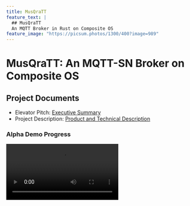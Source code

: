 ```yaml
---
title: MusQraTT
feature_text: |
  ## MusQraTT
  An MQTT Broker in Rust on Composite OS
feature_image: "https://picsum.photos/1300/400?image=989"
---
```


# MusQraTT: An MQTT-SN Broker on Composite OS

## Project Documents

* Elevator Pitch: [Executive Summary](https://github.com/amohammed6/musqratt/files/10239510/Elevator.Pitch.Executive.Summary-2.pdf)
* Project Description: [Product and Technical Description]([/docs/Writing%203.pdf](docs/Writing%203.pdf))

### Alpha Demo Progress
<video src="https://user-images.githubusercontent.com/62487935/207932910-9eb158df-0f29-4287-9059-2d410260c24b.mp4" controls="controls" style="max-width: 730px;">
</video>